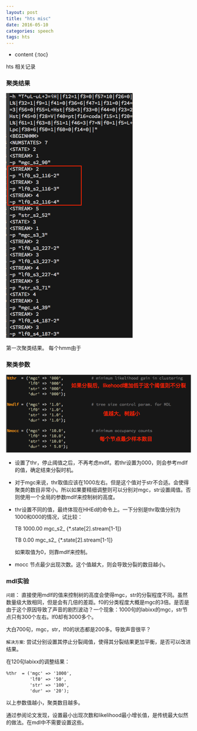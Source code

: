 ```yaml
---
layout: post
title: "hts misc"
date: 2016-05-10
categories: speech
tags: hts
---
```


* content
{:toc}

hts 相关记录


### 聚类结果

![image](/assets/hts/cluster.png)

第一次聚类结果。
每个hmm由于


### 聚类参数

![image](/assets/hts/mdl_parameter.png)

* 设置了thr，停止阈值之后，不再考虑mdlf。若thr设置为000，则会参考mdlf的值，确定结束分裂时机。
* 对于mgc来说，thr取值应该在1000左右。但是这个值对于str不合适。会使得聚类的数目非常小。所以如果要精细调整则可以分别对mgc，str设置阈值。否则使用一个全局的参数mdlf来控制树的高度。
* thr设置不同的值，最终体现在HHEd的命令上。一下分别是thr取值分别为1000和000的情况，试比较：

	>
	TB 1000.00 mgc_s2_ {*.state[2].stream[1-1]}

	>
	TB 0.00 mgc_s2_ {*.state[2].stream[1-1]}

	如果取值为0，则靠mdlf来控制。

* mocc 节点最少出现次数。这个值越大，则会导致分裂的数目越小。


### mdl实验

`问题`： 直接使用mdlf的值来控制树的高度会使得mgc，str的分裂程度不同。虽然数量级大致相同，但是会有几倍的差距。f0的分类程度大概是mgc的3倍。是否是由于这个原因导致了声音的剧烈波动？一个现象：1000句的labixx的mgc，str节点只有300个左右。lf0却有3000多个。

大白700句，mgc，str，lf0的状态都是200多。导致声音很平？

`解决方案`: 尝试分别设置其停止分裂阈值，使得其分裂结果更加平衡，是否可以改进结果。

在120句labixx的调整结果：

```
%thr  = ('mgc' => '1000',
         'lf0' => '50',
         'str' => '100',
         'dur' => '20');
```

以上参数值越小，聚类数目越多。

通过参阅论文发现，设置最小出现次数和likelihood最小增长值，是传统最大似然的做法。在mdl中不需要设置这些。
